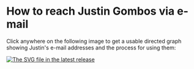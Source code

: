 # How to reach Justin Gombos via e-mail

Click anywhere on the following image to get a usable directed graph showing Justin's e-mail addresses and the process for using them:

  [![The SVG file in the latest release](https://alchemistanaut.github.io/data/how_to_e-mail_justin.svg "Directed graph showing how to contact Justin")](https://contact.gombos.info/)
